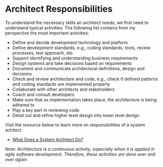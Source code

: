 # Architect Responsibilities

To understand the necessary skills an architect needs, we first need to understand typical activities. The following list contains from my perspective the most important activities:

- Define and decide development technology and platform
- Define development standards, e.g., coding standards, tools, review processes, test approach, etc.
- Support identifying and understanding business requirements
- Design systems and take decisions based on requirements
- Document and communicate architectural definitions, design and decisions
- Check and review architecture and code, e.g., check if defined patterns and coding standards are implemented properly
- Collaborate with other architects and stakeholders
- Coach and consult developers
- Make sure that as implementation takes place, the architecture is being adhered to
- Play a key part in reviewing code
- Detail out and refine higher level design into lower level design

Visit the resource below to learn more on responsibilities of a system achitect
- [What Does a System Architect Do?](https://www.bmc.com/blogs/system-architect/#:~:text=A%20system%20architect%20is%20in,%2C%20team%2C%20or%20functional%20goals.)

_Note: Architecture is a continuous activity, especially when it is applied in agile software development. Therefore, these activities are done over and over again._


